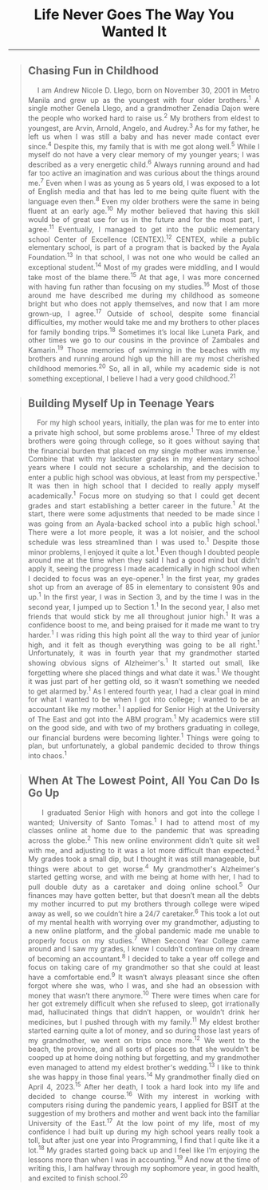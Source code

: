 <head>
    <link rel="stylesheet" href="styles.css">
</head>

<h1 align="center">Life Never Goes The Way You Wanted It</h1>
<hr size="5" color="cyan">

<div align="justify">
    
<blockquote>
        <h2>Chasing Fun in Childhood</h2>
        <p>&nbsp;&nbsp;&nbsp;&nbsp;I am Andrew Nicole D. Llego, born on November 30, 2001 in Metro Manila and grew up as the youngest with four older brothers.<sup>1</sup> A single mother Genela Llego, and a grandmother Zenadia Dajon were the people who worked hard to raise us.<sup>2</sup> My brothers from eldest to youngest, are Arvin, Arnold, Angelo, and Audrey.<sup>3</sup> As for my father, he left us when I was still a baby and has never made contact ever since.<sup>4</sup> Despite this, my family that is with me got along well.<sup>5</sup> While I myself do not have a very clear memory of my younger years; I was described as a very energetic child.<sup>6</sup> Always running around and had far too active an imagination and was curious about the things around me.<sup>7</sup> Even when I was as young as 5 years old, I was exposed to a lot of English media and that has led to me being quite fluent with the language even then.<sup>8</sup> Even my older brothers were the same in being fluent at an early age.<sup>10</sup> My mother believed that having this skill would be of great use for us in the future and for the most part, I agree.<sup>11</sup> Eventually, I managed to get into the public elementary school Center of Excellence (CENTEX).<sup>12</sup> CENTEX, while a public elementary school, is part of a program that is backed by the Ayala Foundation.<sup>13</sup> In that school, I was not one who would be called an exceptional student.<sup>14</sup> Most of my grades were middling, and I would take most of the blame there.<sup>15</sup> At that age, I was more concerned with having fun rather than focusing on my studies.<sup>16</sup> Most of those around me have described me during my childhood as someone bright but who does not apply themselves, and now that I am more grown-up, I agree.<sup>17</sup> Outside of school, despite some financial difficulties, my mother would take me and my brothers to other places for family bonding trips.<sup>18</sup> Sometimes it’s local like Luneta Park, and other times we go to our cousins in the province of Zambales and Kamarin.<sup>19</sup> Those memories of swimming in the beaches with my brothers and running around high up the hill are my most cherished childhood memories.<sup>20</sup> So, all in all, while my academic side is not something exceptional, I believe I had a very good childhood.<sup>21</sup></p></blockquote>

<blockquote>
        <h2>Building Myself Up in Teenage Years</h2>
        <p>&nbsp;&nbsp;&nbsp;&nbsp;For my high school years, initially, the plan was for me to enter into a private high school, but some problems arose.<sup>1</sup> Three of my eldest brothers were going through college, so it goes without saying that the financial burden that placed on my single mother was immense.<sup>1</sup> Combine that with my lackluster grades in my elementary school years where I could not secure a scholarship, and the decision to enter a public high school was obvious, at least from my perspective.<sup>1</sup> It was then in high school that I decided to really apply myself academically.<sup>1</sup> Focus more on studying so that I could get decent grades and start establishing a better career in the future.<sup>1</sup> At the start, there were some adjustments that needed to be made since I was going from an Ayala-backed school into a public high school.<sup>1</sup> There were a lot more people, it was a lot noisier, and the school schedule was less streamlined than I was used to.<sup>1</sup> Despite those minor problems, I enjoyed it quite a lot.<sup>1</sup> Even though I doubted people around me at the time when they said I had a good mind but didn't apply it, seeing the progress I made academically in high school when I decided to focus was an eye-opener.<sup>1</sup> In the first year, my grades shot up from an average of 85 in elementary to consistent 90s and up.<sup>1</sup> In the first year, I was in Section 3, and by the time I was in the second year, I jumped up to Section 1.<sup>1</sup> In the second year, I also met friends that would stick by me all throughout junior high.<sup>1</sup> It was a confidence boost to me, and being praised for it made me want to try harder.<sup>1</sup> I was riding this high point all the way to third year of junior high, and it felt as though everything was going to be all right.<sup>1</sup> Unfortunately, it was in fourth year that my grandmother started showing obvious signs of Alzheimer's.<sup>1</sup> It started out small, like forgetting where she placed things and what date it was.<sup>1</sup> We thought it was just part of her getting old, so it wasn’t something we needed to get alarmed by.<sup>1</sup> As I entered fourth year, I had a clear goal in mind for what I wanted to be when I got into college; I wanted to be an accountant like my mother.<sup>1</sup> I applied for Senior High at the University of The East and got into the ABM program.<sup>1</sup> My academics were still on the good side, and with two of my brothers graduating in college, our financial burdens were becoming lighter.<sup>1</sup> Things were going to plan, but unfortunately, a global pandemic decided to throw things into chaos.<sup>1</sup></p></blockquote>
<blockquote>
        <h2>When At The Lowest Point, All You Can Do Is Go Up</h2>
        <p>&nbsp;&nbsp;&nbsp;&nbsp;I graduated Senior High with honors and got into the college I wanted; University of Santo Tomas.<sup>1</sup> I had to attend most of my classes online at home due to the pandemic that was spreading across the globe.<sup>2</sup> This new online environment didn’t quite sit well with me, and adjusting to it was a lot more difficult than expected.<sup>3</sup> My grades took a small dip, but I thought it was still manageable, but things were about to get worse.<sup>4</sup> My grandmother's Alzheimer's started getting worse, and with me being at home with her, I had to pull double duty as a caretaker and doing online school.<sup>5</sup> Our finances may have gotten better, but that doesn’t mean all the debts my mother incurred to put my brothers through college were wiped away as well, so we couldn’t hire a 24/7 caretaker.<sup>6</sup> This took a lot out of my mental health with worrying over my grandmother, adjusting to a new online platform, and the global pandemic made me unable to properly focus on my studies.<sup>7</sup> When Second Year College came around and I saw my grades, I knew I couldn’t continue on my dream of becoming an accountant.<sup>8</sup> I decided to take a year off college and focus on taking care of my grandmother so that she could at least have a comfortable end.<sup>9</sup> It wasn’t always pleasant since she often forgot where she was, who I was, and she had an obsession with money that wasn’t there anymore.<sup>10</sup> There were times when care for her got extremely difficult when she refused to sleep, got irrationally mad, hallucinated things that didn’t happen, or wouldn’t drink her medicines, but I pushed through with my family.<sup>11</sup> My eldest brother started earning quite a lot of money, and so during those last years of my grandmother, we went on trips once more.<sup>12</sup> We went to the beach, the province, and all sorts of places so that she wouldn't be cooped up at home doing nothing but forgetting, and my grandmother even managed to attend my eldest brother's wedding.<sup>13</sup> I like to think she was happy in those final years.<sup>14</sup> My grandmother finally died on April 4, 2023.<sup>15</sup> After her death, I took a hard look into my life and decided to change course.<sup>16</sup> With my interest in working with computers rising during the pandemic years, I applied for BSIT at the suggestion of my brothers and mother and went back into the familiar University of the East.<sup>17</sup> At the low point of my life, most of my confidence I had built up during my high school years really took a toll, but after just one year into Programming, I find that I quite like it a lot.<sup>18</sup> My grades started going back up and I feel like I’m enjoying the lessons more than when I was in accounting.<sup>19</sup> And now at the time of writing this, I am halfway through my sophomore year, in good health, and excited to finish school.<sup>20</sup></p></blockquote>
</div>

